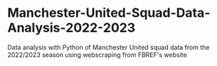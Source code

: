 # Manchester-United-Squad-Data-Analysis-2022-2023

Data analysis with Python of Manchester United squad data from the 2022/2023 season using webscraping from FBREF's website
